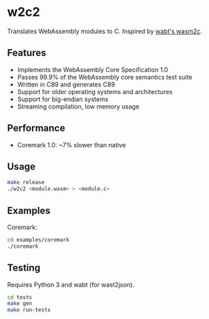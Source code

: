 # w2c2

Translates WebAssembly modules to C.
Inspired by [wabt's wasm2c](https://github.com/WebAssembly/wabt/tree/main/wasm2c).

## Features

- Implements the WebAssembly Core Specification 1.0
- Passes 99.9% of the WebAssembly core semantics test suite
- Written in C89 and generates C89
- Support for older operating systems and architectures
- Support for big-endian systems
- Streaming compilation, low memory usage

## Performance

- Coremark 1.0: ~7% slower than native

## Usage

```sh
make release
./w2c2 <module.wasm> > <module.c>
```

## Examples

Coremark:

```sh
cd examples/coremark
./coremark
```

## Testing

Requires Python 3 and wabt (for wast2json).

```sh
cd tests
make gen
make run-tests
```
